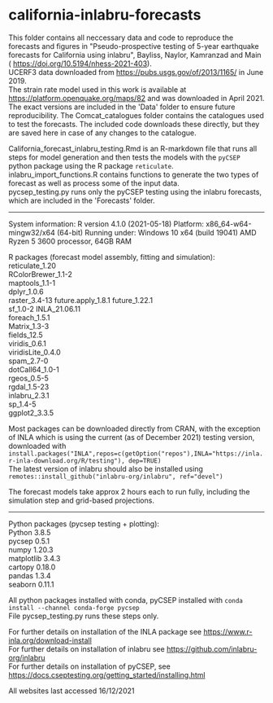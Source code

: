 # california-inlabru-forecasts

This folder contains all neccessary data and code to reproduce the forecasts and figures in "Pseudo-prospective testing of 5-year earthquake forecasts for California using inlabru", Bayliss, Naylor, Kamranzad and Main (
https://doi.org/10.5194/nhess-2021-403).  
UCERF3 data downloaded from https://pubs.usgs.gov/of/2013/1165/ in June 2019.  
The strain rate model used in this work is available at https://platform.openquake.org/maps/82 and was downloaded in April 2021.   
The exact versions are included in the 'Data' folder to ensure future reproducibility.
The Comcat_catalogues folder contains the catalogues used to test the forecasts. The included code downloads these directly, but they are saved here in case of any changes to the catalogue.

California_forecast_inlabru_testing.Rmd is an R-markdown file that runs all steps for model generation and then tests the models with the `pyCSEP` python package using the R package `reticulate`.  
inlabru_import_functions.R contains functions to generate the two types of forecast as well as process some of the input data.  
pycsep_testing.py runs only the pyCSEP testing using the inlabru forecasts, which are included in the 'Forecasts' folder.  

-----------------------------------------------------------------------------------

System information:
R version 4.1.0 (2021-05-18)
Platform: x86_64-w64-mingw32/x64 (64-bit)
Running under: Windows 10 x64 (build 19041)
AMD Ryzen 5 3600 processor, 64GB RAM

R packages (forecast model assembly, fitting and simulation):  
reticulate_1.20  
RColorBrewer_1.1-2  
maptools_1.1-1      
dplyr_1.0.6       
raster_3.4-13
future.apply_1.8.1
future_1.22.1       
sf_1.0-2
INLA_21.06.11      
foreach_1.5.1     
Matrix_1.3-3      
fields_12.5       
viridis_0.6.1      
viridisLite_0.4.0   
spam_2.7-0         
dotCall64_1.0-1    
rgeos_0.5-5        
rgdal_1.5-23       
inlabru_2.3.1      
sp_1.4-5           
ggplot2_3.3.5   


Most packages can be downloaded directly from CRAN, with the exception of INLA which is using the current (as of December 2021) testing version,
downloaded with `install.packages("INLA",repos=c(getOption("repos"),INLA="https://inla.r-inla-download.org/R/testing"), dep=TRUE)`  
The latest version of inlabru should also be installed using `remotes::install_github("inlabru-org/inlabru", ref="devel")` 

The forecast models take approx 2 hours each to run fully, including the simulation step and grid-based projections. 

------------------------------------------------------------------------------

Python packages (pycsep testing + plotting):  
Python 3.8.5  
pycsep 0.5.1  
numpy 1.20.3  
matplotlib  3.4.3  
cartopy 0.18.0  
pandas  1.3.4  
seaborn 0.11.1  

All python packages installed with conda, pyCSEP installed with `conda install --channel conda-forge pycsep`  
File pycsep_testing.py runs these steps only.

For further details on installation of the INLA package see https://www.r-inla.org/download-install  
For further details on installation of inlabru see https://github.com/inlabru-org/inlabru  
For further details on installation of pyCSEP, see https://docs.cseptesting.org/getting_started/installing.html  

All websites last accessed 16/12/2021
